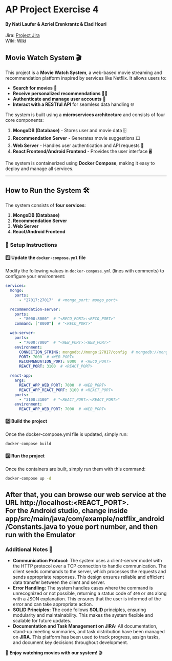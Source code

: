 # AP Project Exercise 4
#### By Nati Laufer & Azriel Erenkrantz & Elad Houri  
Jira: [Project Jira](https://clickazr-1731359928155.atlassian.net/jira/software/projects/AN/boards/3/timeline) <br>
Wiki: [Wiki](docs/wiki.md)
## **Movie Watch System** 🎬
This project is a **Movie Watch System**, a web-based movie streaming and recommendation platform inspired by services like Netflix. It allows users to:
- **Search for movies** 🔎
- **Receive personalized recommendations** 🎥✨
- **Authenticate and manage user accounts** 🔐
- **Interact with a RESTful API** for seamless data handling 🌐

The system is built using a **microservices architecture** and consists of four core components:
1. **MongoDB (Database)** - Stores user and movie data 🗄️
2. **Recommendation Server** - Generates movie suggestions 🎞️
3. **Web Server** - Handles user authentication and API requests 🚀
4. **React Frontend/Android Frontend** - Provides the user interface 🖥️

The system is containerized using **Docker Compose**, making it easy to deploy and manage all services.

---

## **How to Run the System** 🛠️
The system consists of **four services**:  
1. **MongoDB (Database)**  
2. **Recommendation Server**  
3. **Web Server**  
4. **React/Android Frontend**  

### 📌 **Setup Instructions**  

#### 1️⃣ **Update the `docker-compose.yml` file**  
Modify the following values in `docker-compose.yml` (lines with comments) to configure your environment:  

```yaml
services:
  mongo:
    ports:
      - "27017:27017"  # <mongo_port: mongo_port>

  recommendation-server:
    ports:
      - "8000:8000"  # "<RECO_PORT>:<RECO_PORT>"
    command: ["8000"]  # "<RECO_PORT>"

  web-server:
    ports:
      - "7000:7000"  # "<WEB_PORT>:<WEB_PORT>"
    environment:
      CONNECTION_STRING: mongodb://mongo:27017/config  # mongodb://mongo:27017/<DATABASE>
      PORT: 7000  # <WEB_PORT>
      RECOMMENDATION_PORT: 8000  # <RECO_PORT>
      REACT_PORT: 3100  # <REACT_PORT>

  react-app:
    args:
      REACT_APP_WEB_PORT: 7000  # <WEB_PORT>
      REACT_APP_REACT_PORT: 3100 # <REACT_PORT>
    ports:
      - "3100:3100"  # "<REACT_PORT>:<REACT_PORT>"
    environment:
      REACT_APP_WEB_PORT: 7000  # <WEB_PORT>
```
#### 2️⃣ **Build the project**  
Once the docker-compose.yml file is updated, simply run:
```bash
docker-compose build
```

#### 3️⃣ **Run the project**  
Once the containers are built, simply run them with this command:
```bash
docker-compose up -d
```

After that, you can browse our web service at the URL **http://localhost:<REACT_PORT>**.  
For the Android studio, change inside app/src/main/java/com/example/netflix_android/Constants.java to youe port number, and then run with the Emulator 
---

### **Additional Notes** 📌
- **Communication Protocol:** The system uses a client-server model with the HTTP protocol over a TCP connection to handle communication. The client sends commands to the server, which processes the requests and sends appropriate responses. This design ensures reliable and efficient data transfer between the client and server.
- **Error Handling:** The system handles cases where the command is unrecognized or not possible, returning a status code of `400` or `404` along with a JSON explanation. This ensures that the user is informed of the error and can take appropriate action.
- **SOLID Principles:** The code follows **SOLID** principles, ensuring modularity and maintainability. This makes the system flexible and scalable for future updates.
- **Documentation and Task Management on JIRA:** All documentation, stand-up meeting summaries, and task distribution have been managed on **JIRA**. This platform has been used to track progress, assign tasks, and document key decisions throughout development.

🚀 **Enjoy watching movies with our system!** 🎬

